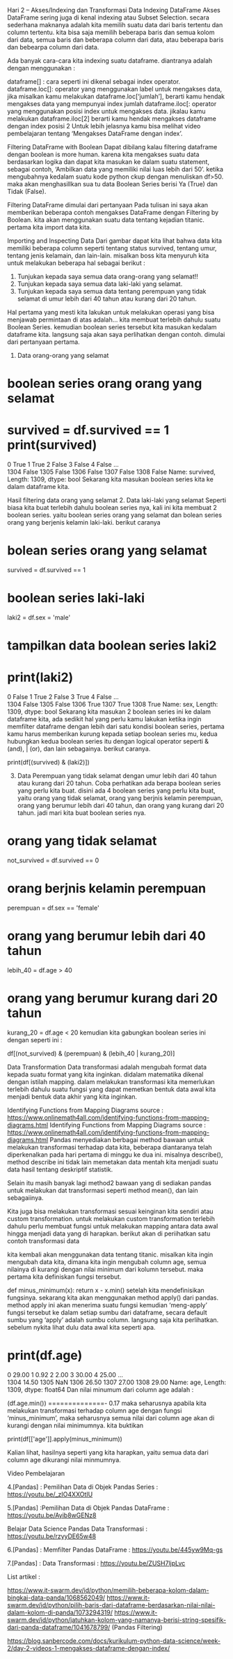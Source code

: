 Hari 2 – Akses/Indexing dan Transformasi Data
Indexing DataFrame
Akses DataFrame sering juga di kenal indexing atau Subset Selection. secara sederhana maknanya adalah kita memilih suatu data dari baris tertentu dan column tertentu. kita bisa saja memilih beberapa baris dan semua kolom dari data, semua baris dan beberapa column dari data, atau beberapa baris dan bebearpa column dari data.

Ada banyak cara-cara kita indexing suatu dataframe. diantranya adalah dengan menggunakan :

dataframe[] : cara seperti ini dikenal sebagai index operator.
dataframe.loc[]: operator yang menggunakan label untuk mengakses data, jika misalkan kamu melakukan dataframe.loc[‘jumlah’], berarti kamu hendak mengakses data yang mempunyai index jumlah
dataframe.iloc[: operator yang menggunakan posisi index untuk mengakses data. jikalau kamu melakukan dataframe.iloc[2] berarti kamu hendak mengakses dataframe dengan index posisi 2
Untuk lebih jelasnya kamu bisa melihat video pembelajaran tentang ‘Mengakses DataFrame dengan index’.

Filtering DataFrame with Boolean
Dapat dibilang kalau filtering dataframe dengan boolean is more human. karena kita mengakses suatu data berdasarkan logika dan dapat kita masukan ke dalam suatu statement, sebagai contoh, ‘Ambilkan data yang memiliki nilai luas lebih dari 50’. ketika mengubahnya kedalam suatu kode python ckup dengan menuliskan df>50. maka akan menghasillkan sua tu data Boolean Series berisi Ya (True) dan Tidak (False).

Filtering DataFrame dimulai dari pertanyaan
Pada tulisan ini saya akan memberikan beberapa contoh mengakses DataFrame dengan Filtering by Boolean. kita akan menggunakan suatu data tentang kejadian titanic. pertama kita import data kita.


Importing and Inspecting Data
Dari gambar dapat kita lihat bahwa data kita memiliki beberapa column seperti tentang status survived, tentang umur, tentang jenis kelamain, dan lain-lain. misalkan boss kita menyuruh kita untuk melakukan beberapa hal sebagai berikut :

1. Tunjukan kepada saya semua data orang-orang yang selamat!!
2. Tunjukan kepada saya semua data laki-laki yang selamat.
3. Tunjukan kepada saya semua data tentang perempuan yang tidak selamat di umur lebih dari 40 tahun atau kurang dari 20 tahun.

Hal pertama yang mesti kita lakukan untuk melakukan operasi yang bisa menjawab permintaan di atas adalah… kita membuat terlebih dahulu suatu Boolean Series. kemudian boolean series tersebut kita masukan kedalam dataframe kita. langsung saja akan saya perlihatkan dengan contoh. dimulai dari pertanyaan pertama.

1. Data orang-orang yang selamat
# boolean series orang orang yang selamat
survived = df.survived == 1
print(survived)
=================
0        True
1        True
2       False
3       False
4       False
        ...  
1304    False
1305    False
1306    False
1307    False
1308    False
Name: survived, Length: 1309, dtype: bool
Sekarang kita masukan boolean series kita ke dalam dataframe kita.


Hasil filtering data orang yang selamat
2. Data laki-laki yang selamat
Seperti biasa kita buat terlebih dahulu boolean series nya, kali ini kita membuat 2 boolean series. yaitu boolean series orang yang selamat dan bolean series orang yang berjenis kelamin laki-laki. berikut caranya

# bolean series orang yang selamat
survived = df.survived == 1
# boolean series laki-laki
laki2 = df.sex = 'male'

# tampilkan data boolean series laki2
print(laki2)
=============
0       False
1        True
2       False
3        True
4       False
        ...  
1304    False
1305    False
1306     True
1307     True
1308     True
Name: sex, Length: 1309, dtype: bool
Sekarang kita masukan 2 boolean series ini ke dalam dataframe kita, ada sedikit hal yang perlu kamu lakukan ketika ingin memfilter dataframe dengan lebih dari satu kondisi boolean series, pertama kamu harus memberikan kurung kepada setiap boolean series mu, kedua hubungkan kedua boolean series itu dengan logical operator seperti & (and), | (or), dan lain sebagainya. berikut caranya.

print(df[(survived) & (laki2)])

3. Data Perempuan yang tidak selamat dengan umur lebih dari 40 tahun atau kurang dari 20 tahun.
Coba perhatikan ada berapa boolean series yang perlu kita buat. disini ada 4 boolean series yang perlu kita buat, yaitu orang yang tidak selamat, orang yang berjnis kelamin perempuan, orang yang berumur lebih dari 40 tahun, dan orang yang kurang dari 20 tahun. jadi mari kita buat boolean series nya.

# orang yang tidak selamat
not_survived = df.survived == 0

# orang berjnis kelamin perempuan
perempuan = df.sex == 'female'

# orang yang berumur lebih dari 40 tahun
lebih_40 = df.age > 40

# orang yang berumur kurang dari 20 tahun
kurang_20 = df.age < 20
kemudian kita gabungkan boolean series ini dengan seperti ini :

df[(not_survived) & (perempuan) & (lebih_40 | kurang_20)]

Data Transformation
Data transformasi adalah mengubah format data kepada suatu format yang kita inginkan. didalam matematika dikenal dengan istilah mapping. dalam melakukan transformasi kita memerlukan terlebih dahulu suatu fungsi yang dapat memetkan bentuk data awal kita menjadi bentuk data akhir yang kita inginkan.

Identifying Functions from Mapping Diagrams
source : https://www.onlinemath4all.com/identifying-functions-from-mapping-diagrams.html
Identifying Functions from Mapping Diagrams
source : https://www.onlinemath4all.com/identifying-functions-from-mapping-diagrams.html
Pandas menyediakan berbagai method bawaan untuk melakukan transformasi terhadap data kita, beberapa diantaranya telah diperkenalkan pada hari pertama di minggu ke dua ini. misalnya describe(), method describe ini tidak lain memetakan data mentah kita menjadi suatu data hasil tentang deskriptif statistik.

Selain itu masih banyak lagi method2 bawaan yang di sediakan pandas untuk melakukan dat transformasi seperti method mean(), dan lain sebagaiinya.

Kita juga bisa melakukan transformasi sesuai keinginan kita sendiri atau custom transformation. untuk melakukan custom transformation terlebih dahulu perlu membuat fungsi untuk melakukan mapping antara data awal hingga menjadi data yang di harapkan. berikut akan di periihatkan satu contoh transformasi data

kita kembali akan menggunakan data tentang titanic. misalkan kita ingin mengubah data kita, dimana kita ingin mengubah column age, semua nilainya di kurangi dengan nilai minimum dari kolumn tersebut. maka pertama kita definiskan fungsi tersebut.

def minus_minimum(x):
    return x - x.min()
setelah kita mendefinisikan fungsinya. sekarang kita akan menggunakan method apply() dari pandas. method apply ini akan menerima suatu fungsi kemudian ‘meng-apply’ fungsi tersebut ke dalam setiap sumbu dari dataframe, secara default sumbu yang ‘apply’ adalah sumbu column. langsung saja kita perlihatkan. sebelum nykita lihat dulu data awal kita seperti apa.

print(df.age)
================
0       29.00
1        0.92
2        2.00
3       30.00
4       25.00
        ...  
1304    14.50
1305      NaN
1306    26.50
1307    27.00
1308    29.00
Name: age, Length: 1309, dtype: float64
Dan nilai minumum dari column age adalah :

(df.age.min())
==============-
0.17
maka seharusnya apabila kita melakukan transformasi terhadap column age dengan fungsi ‘minus_minimum’, maka seharusnya semua nilai dari column age akan di kurangi dengan nilai minimumnya. kita buktikan

print(df[['age']].apply(minus_minimum))

Kalian lihat, hasilnya seperti yang kita harapkan, yaitu semua data dari column age dikurangi nilai minmumnya.

Video Pembelajaran

4.[Pandas] : Pemilihan Data di Objek Pandas Series : https://youtu.be/_zIO4XXOtIU

5.[Pandas] :Pemilihan Data di Objek Pandas DataFrame : https://youtu.be/Ayib8wGENz8

Belajar Data Science Pandas Data Transformasi : https://youtu.be/rzyyDE65w48

6.[Pandas] : Memfilter Pandas DataFrame : https://youtu.be/445yw9Mq-gs

7.[Pandas] : Data Transformasi : https://youtu.be/ZUSH7ljpLvc


List artikel :

https://www.it-swarm.dev/id/python/memilih-beberapa-kolom-dalam-bingkai-data-panda/1068562049/
https://www.it-swarm.dev/id/python/pilih-baris-dari-dataframe-berdasarkan-nilai-nilai-dalam-kolom-di-panda/1073294319/
https://www.it-swarm.dev/id/python/jatuhkan-kolom-yang-namanya-berisi-string-spesifik-dari-panda-dataframe/1041678799/ (Pandas Filtering)



https://blog.sanbercode.com/docs/kurikulum-python-data-science/week-2/day-2-videos-1-mengakses-dataframe-dengan-index/

